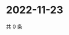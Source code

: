 # 2022-11-23

共 0 条

<!-- BEGIN WEIBO -->
<!-- 最后更新时间 Wed Nov 23 2022 06:15:42 GMT+0800 (China Standard Time) -->

<!-- END WEIBO -->

